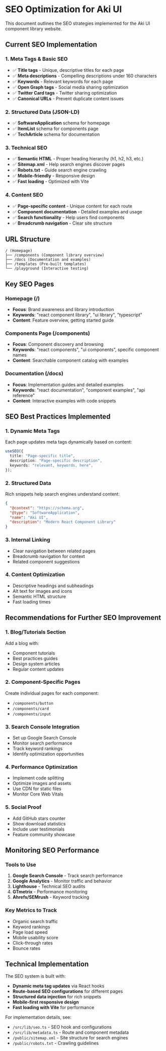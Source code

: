 # SEO Optimization for Aki UI

This document outlines the SEO strategies implemented for the Aki UI component library website.

## Current SEO Implementation

### 1. Meta Tags & Basic SEO

- ✅ **Title tags** - Unique, descriptive titles for each page
- ✅ **Meta descriptions** - Compelling descriptions under 160 characters
- ✅ **Keywords** - Relevant keywords for each page
- ✅ **Open Graph tags** - Social media sharing optimization
- ✅ **Twitter Card tags** - Twitter sharing optimization
- ✅ **Canonical URLs** - Prevent duplicate content issues

### 2. Structured Data (JSON-LD)

- ✅ **SoftwareApplication** schema for homepage
- ✅ **ItemList** schema for components page
- ✅ **TechArticle** schema for documentation

### 3. Technical SEO

- ✅ **Semantic HTML** - Proper heading hierarchy (h1, h2, h3, etc.)
- ✅ **Sitemap.xml** - Help search engines discover pages
- ✅ **Robots.txt** - Guide search engine crawling
- ✅ **Mobile-friendly** - Responsive design
- ✅ **Fast loading** - Optimized with Vite

### 4. Content SEO

- ✅ **Page-specific content** - Unique content for each route
- ✅ **Component documentation** - Detailed examples and usage
- ✅ **Search functionality** - Help users find components
- ✅ **Breadcrumb navigation** - Clear site structure

## URL Structure

```
/ (Homepage)
├── /components (Component library overview)
├── /docs (Documentation and examples)
├── /templates (Pre-built templates)
└── /playground (Interactive testing)
```

## Key SEO Pages

### Homepage (/)

- **Focus**: Brand awareness and library introduction
- **Keywords**: "react component library", "ui library", "typescript"
- **Content**: Feature overview, getting started guide

### Components Page (/components)

- **Focus**: Component discovery and browsing
- **Keywords**: "react components", "ui components", specific component names
- **Content**: Searchable component catalog with examples

### Documentation (/docs)

- **Focus**: Implementation guides and detailed examples
- **Keywords**: "react documentation", "component examples", "api reference"
- **Content**: Interactive examples with code snippets

## SEO Best Practices Implemented

### 1. Dynamic Meta Tags

Each page updates meta tags dynamically based on content:

```typescript
useSEO({
  title: "Page-specific title",
  description: "Page-specific description",
  keywords: "relevant, keywords, here",
});
```

### 2. Structured Data

Rich snippets help search engines understand content:

```json
{
  "@context": "https://schema.org",
  "@type": "SoftwareApplication",
  "name": "Aki UI",
  "description": "Modern React Component Library"
}
```

### 3. Internal Linking

- Clear navigation between related pages
- Breadcrumb navigation for context
- Related component suggestions

### 4. Content Optimization

- Descriptive headings and subheadings
- Alt text for images and icons
- Semantic HTML structure
- Fast loading times

## Recommendations for Further SEO Improvement

### 1. Blog/Tutorials Section

Add a blog with:

- Component tutorials
- Best practices guides
- Design system articles
- Regular content updates

### 2. Component-Specific Pages

Create individual pages for each component:

- `/components/button`
- `/components/card`
- `/components/input`

### 3. Search Console Integration

- Set up Google Search Console
- Monitor search performance
- Track keyword rankings
- Identify optimization opportunities

### 4. Performance Optimization

- Implement code splitting
- Optimize images and assets
- Use CDN for static files
- Monitor Core Web Vitals

### 5. Social Proof

- Add GitHub stars counter
- Show download statistics
- Include user testimonials
- Feature community showcase

## Monitoring SEO Performance

### Tools to Use

1. **Google Search Console** - Track search performance
2. **Google Analytics** - Monitor traffic and behavior
3. **Lighthouse** - Technical SEO audits
4. **GTmetrix** - Performance monitoring
5. **Ahrefs/SEMrush** - Keyword tracking

### Key Metrics to Track

- Organic search traffic
- Keyword rankings
- Page load speed
- Mobile usability score
- Click-through rates
- Bounce rates

## Technical Implementation

The SEO system is built with:

- **Dynamic meta tag updates** via React hooks
- **Route-based SEO configurations** for different pages
- **Structured data injection** for rich snippets
- **Mobile-first responsive design**
- **Fast loading with Vite** for performance

For implementation details, see:

- `/src/lib/seo.ts` - SEO hook and configurations
- `/src/lib/metadata.ts` - Route and component metadata
- `/public/sitemap.xml` - Site structure for search engines
- `/public/robots.txt` - Crawling guidelines
